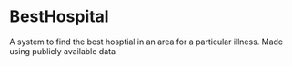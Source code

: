 # BestHospital
A system to find the best hosptial in an area for a particular illness.
Made using publicly available data

